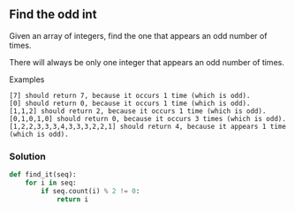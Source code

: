 ## Find the odd int
Given an array of integers, find the one that appears an odd number of times.

There will always be only one integer that appears an odd number of times.

Examples
```
[7] should return 7, because it occurs 1 time (which is odd).
[0] should return 0, because it occurs 1 time (which is odd).
[1,1,2] should return 2, because it occurs 1 time (which is odd).
[0,1,0,1,0] should return 0, because it occurs 3 times (which is odd).
[1,2,2,3,3,3,4,3,3,3,2,2,1] should return 4, because it appears 1 time (which is odd).
```
### Solution
```python
def find_it(seq):
    for i in seq:
        if seq.count(i) % 2 != 0:
            return i
```
